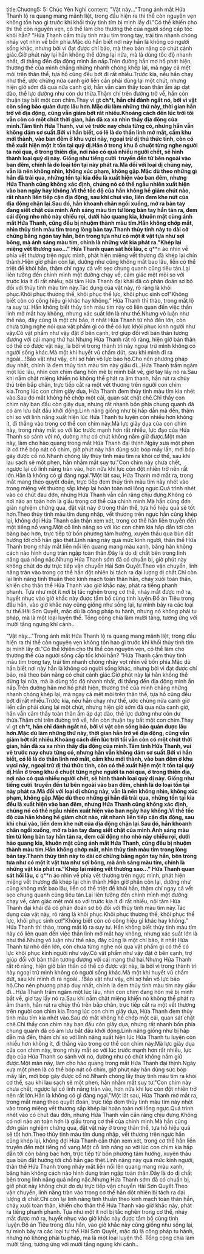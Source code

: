 title:Chương5: 5: Chúc Yên Nghỉ
content:
"Vật này..."Trong ánh mắt Hứa Thanh lộ ra quang mang mãnh liệt, trong đầu hiện ra thi thể còn nguyên vẹn không tổn hao gì trước khi khối thủy tinh tím bị mình lấy đi."Có thể khiến cho thi thể còn nguyên vẹn, có thể làm cho thương thế của người sống cấp tốc khỏi hẳn? "Hứa Thanh cầm thủy tinh màu tím trong tay, trái tim nhanh chóng nhảy vọt nhìn về bốn phía.Mặc dù hắn biết nơi này hẳn là không có người sống khác, nhưng bởi vì đạt được chí bảo, mà theo bản năng có chút cảnh giác.Giờ phút này lại hắn không thể dừng lại nữa, mà là dùng tốc độ nhanh nhất, đi thẳng đến địa động mình ẩn nấp.Trên đường hắn mơ hồ phát hiện, thương thế của mình chẳng những nhanh chóng khép lại, mà ngay cả mệt mỏi trên thân thể, tựa hồ cũng đều bớt đi rất nhiều.Trước kia, nếu hắn chạy như thế, ước chừng nửa canh giờ liền cần phải dùng lại một chút, nhưng hiện giờ sớm đã qua nửa canh giờ, hắn vẫn cảm thấy toàn thân ấm áp dạt dào, thể lực dường như còn dư thừa.Thậm chí trên đường trở về, hắn còn thuận tay bắt một con chim.Thay vì g**t ch*t, hắn chỉ đánh ngất nó, bởi vì vật còn sống bảo quản được lâu hơn.Mặc dù làm những thứ này, thời gian hắn trở về địa động, cũng vẫn giảm bớt rất nhiều.Khoảng cách đến lúc trời tối vẫn còn có một chút thời gian, hắn đã xa xa nhìn thấy địa động của mình.Tâm tình Hứa Thanh, vui vẻ trước nay chưa từng có, nhưng hắn vẫn không dám sơ suất.Bởi vì hắn biết, có lẽ là do thần linh mở mắt, cấm khu mới thành, vào ban đêm ở khu vựci này, ngoại trừ dị thú thức tỉnh, còn có thể xuất hiện một ít tồn tại quỷ dị.Hắn ở trong khu ổ chuột từng nghe người ta nói qua, ở trong thiên địa, nơi nào có quá nhiều người chết, sẽ hình thành loại quỷ dị này. Giống như tiếng cười  truyền đến từ bên ngoài vào ban đêm, chính là do loại tồn tại này phát ra.Mà đối với loại dị chủng này, vẫn là nên không nhìn, không xúc phạm, không gặp.Mặc dù theo những gì hắn đã trải qua, những tồn tại kia đều là xuất hiện vào ban đêm, nhưng Hứa Thanh cũng không xác định, chúng nó có thể ngẫu nhiên xuất hiện vào ban ngày hay không.Vì thế tốc độ của hắn không hề giảm chút nào, rất nhanh liền tiếp cận địa động, sau khi chui vào, liền đem khe nứt của địa động chặn lại.Sau đó, hắn khoanh chân ngồi xuống, mở ra bàn tay đang siết chặt của mình.Ánh sáng màu tím từ lòng bàn tay hắn tản ra, đem cái động nho nhỏ này chiếu rọi, dưới hào quang kia, khuôn mặt cùng ánh mắt Hứa Thanh, cũng đều bị nhuộm thành màu tím.Hắn không chớp mắt, nhìn thủy tinh màu tím trong lòng bàn tay.Thanh thủy tinh này to dài cỡ chừng bằng ngón tay hắn, bên trong tựa như có một ít vật tựa như sợi bông, mà ánh sáng màu tím, chính là những vật kia phát ra."Khép lại miệng vết thương sao..." Hứa Thanh quan sát hồi lâu, c** q**n áo nhìn về phía vết thương trên ngực mình, phát hiện miệng vết thương đã khép lại chín thành.Hiện giờ phần còn lại, dường như cũng không mất bao lâu, liền có thể triệt để khỏi hẳn, thậm chí ngay cả vết sẹo chung quanh cũng tiêu tán.Lại liên tưởng đến chính mình một đường chạy về, cảm giác mệt mỏi so với trước kia ít đi rất nhiều, nội tâm Hứa Thanh đại khái đã có phán đoán sơ bộ đối với thủy tinh màu tím này.Tác dụng của vật này, rõ ràng là khôi phục.Khôi phục thương thế, khôi phục thể lực, khôi phục sinh cơ!"Không biết còn có công hiệu gì khác hay không.” Hứa Thanh thì thào, trong mắt lộ ra suy tư. Hắn không biết thủy tinh màu tím này có liên quan đến việc thần linh mở mắt hay không, nhưng xác suất lớn là như thế.Nhưng vô luận như thế nào, đây cũng là một chí bảo, ít nhất Hứa Thanh từ nhỏ đến lớn, còn chưa từng nghe nói qua vật phẩm gì có thể có lực khôi phục kinh người như vậy.Có vật phẩm như vậy đặt ở bên cạnh, trợ giúp đối với bản thân tương đương với cái mạng thứ hai.Nhưng Hứa Thanh rất rõ ràng, hiện giờ bản thân có thể có được vật này, là bởi vì trong thành trì này ngoại trừ mình không có người sống khác.Mà một khi huyết vũ chấm dứt, sau khi mình đi ra ngoài...!Bảo vật như vậy, chỉ sợ hắn vô lực bảo hộ.Cho nên phương pháp duy nhất, chính là đem thủy tinh màu tím này giấu đi...Hứa Thanh trầm ngâm một lúc lâu, nhìn con chim đang hôn mê bị mình bắt về, giơ tay lấy nó ra.Sau khi nắm chặt miệng khiến nó không thể phát ra âm thanh, hắn rút ra chủy thủ trên bắp chân, trực tiếp cắt ra một vết thương trên người con chim kia.Trong lúc con chim giãy dụa, Hứa Thanh đem thủy tinh màu tím kia nhét vào.Sau đó mắt không hề chớp một cái, quan sát chặt chẽ.Chỉ thấy con chìm này ban đầu còn giãy dụa, nhưng rất nhanh bốn phía chung quanh đã có ám lưu bắt đầu khởi động.Linh năng giống như bị hấp dẫn mà đến, thậm chí so với linh năng xuất hiện lúc Hứa Thanh tu luyện còn nhiều hơn không ít, đi thẳng vào trong cơ thể con chim này.Mà lực giãy dụa của con chim này, trong nháy mắt so với lúc trước mạnh hơn rất nhiều, lực đạo của Hứa Thanh so sánh với nó, dường như có chút không nắm giữ được.Một màn này, làm cho hào quang trong mắt Hứa Thanh đại thịnh.Ngày xưa một phen là có thể bóp nát cổ chim, giờ phút này hắn dùng sức bóp mấy lần, mới bóp gãy được cổ nó.Nhanh chóng lấy thủy tinh màu tím ra khỏi cơ thể, sau khi lau sạch sẽ một phen, hắn nhắm mắt suy tư."Con chim này chưa chết, ngược lại có linh năng tràn vào, hơn nữa khí lực còn đột nhiên trở nên rất lớn.Hẳn là không có gì đáng ngại."Một lát sau, Hứa Thanh mở mắt ra, trong mắt mang theo quyết đoán, trực tiếp đem thủy tinh màu tím này nhét vào trong miệng vết thương sắp khép lại hoàn toàn nơi lồng ngực.Quá trình nhét vào có chút đau đớn, nhưng Hứa Thanh vẫn cắn răng chịu đựng.Không có nơi nào an toàn hơn là giấu trong cơ thể của chính mình.Mà hắn cũng đơn giản nghiệm chứng qua, đặt vật này ở trong thân thể, tựa hồ hiệu quả sẽ tốt hơn.Theo thủy tinh màu tím dung nhập, vết thương trên ngực hắn cũng khép lại, không đợi Hứa Thanh cẩn thận xem xét, trong cơ thể hắn liền truyền đến một tiếng nổ vang.Một cỗ linh năng so với lúc con chim kia hấp dẫn tới còn bàng bạc hơn, trực tiếp từ bốn phương tám hướng, xuyên thấu qua bùn đất hướng tới chỗ hắn gào thét.Linh năng này quá mức kinh người, thân thể Hứa Thanh trong nháy mắt liền nổi lên quang mang màu xanh, băng hàn không cách nào hình dung tràn ngập toàn thân.Đây là do dị chất bên trong linh năng quá nồng nặc.Nhưng Hứa Thanh sớm đã có chuẩn bị, giờ phút này không chút do dự trực tiếp vận chuyển Hải Sơn Quyết.Theo vận chuyển, linh năng tràn vào trong cơ thể hắn đột nhiên bị tách ra đại lượng dị chất.Chỉ còn lại linh năng tinh thuần theo kinh mạch toàn thân hắn, chảy xuôi toàn thân, khiến cho thân thể Hứa Thanh vào giờ khắc này, phát ra tiếng phanh phanh. Tựa như một ít nơi bị tắc nghẽn trong cơ thể, nháy mắt được mở ra, huyết nhục vào giờ khắc này được tẩm bổ cùng tinh luyện.Đồ án Tiêu trong đầu hắn, vào giờ khắc này cũng giống như sống lại, tự mình bày ra các loại tư thế.Hải Sơn Quyết, mặc dù là công pháp tu hành, nhưng nó không phải tu pháp, mà là một loại luyện thể. Tổng cộng chia làm mười tầng, tương ứng với mười tầng ngưng khí cảnh..

"Vật này..."Trong ánh mắt Hứa Thanh lộ ra quang mang mãnh liệt, trong đầu hiện ra thi thể còn nguyên vẹn không tổn hao gì trước khi khối thủy tinh tím bị mình lấy đi."Có thể khiến cho thi thể còn nguyên vẹn, có thể làm cho thương thế của người sống cấp tốc khỏi hẳn? "Hứa Thanh cầm thủy tinh màu tím trong tay, trái tim nhanh chóng nhảy vọt nhìn về bốn phía.Mặc dù hắn biết nơi này hẳn là không có người sống khác, nhưng bởi vì đạt được chí bảo, mà theo bản năng có chút cảnh giác.Giờ phút này lại hắn không thể dừng lại nữa, mà là dùng tốc độ nhanh nhất, đi thẳng đến địa động mình ẩn nấp.Trên đường hắn mơ hồ phát hiện, thương thế của mình chẳng những nhanh chóng khép lại, mà ngay cả mệt mỏi trên thân thể, tựa hồ cũng đều bớt đi rất nhiều.Trước kia, nếu hắn chạy như thế, ước chừng nửa canh giờ liền cần phải dùng lại một chút, nhưng hiện giờ sớm đã qua nửa canh giờ, hắn vẫn cảm thấy toàn thân ấm áp dạt dào, thể lực dường như còn dư thừa.Thậm chí trên đường trở về, hắn còn thuận tay bắt một con chim.Thay vì g**t ch*t, hắn chỉ đánh ngất nó, bởi vì vật còn sống bảo quản được lâu hơn.Mặc dù làm những thứ này, thời gian hắn trở về địa động, cũng vẫn giảm bớt rất nhiều.Khoảng cách đến lúc trời tối vẫn còn có một chút thời gian, hắn đã xa xa nhìn thấy địa động của mình.Tâm tình Hứa Thanh, vui vẻ trước nay chưa từng có, nhưng hắn vẫn không dám sơ suất.Bởi vì hắn biết, có lẽ là do thần linh mở mắt, cấm khu mới thành, vào ban đêm ở khu vựci này, ngoại trừ dị thú thức tỉnh, còn có thể xuất hiện một ít tồn tại quỷ dị.Hắn ở trong khu ổ chuột từng nghe người ta nói qua, ở trong thiên địa, nơi nào có quá nhiều người chết, sẽ hình thành loại quỷ dị này. Giống như tiếng cười  truyền đến từ bên ngoài vào ban đêm, chính là do loại tồn tại này phát ra.Mà đối với loại dị chủng này, vẫn là nên không nhìn, không xúc phạm, không gặp.Mặc dù theo những gì hắn đã trải qua, những tồn tại kia đều là xuất hiện vào ban đêm, nhưng Hứa Thanh cũng không xác định, chúng nó có thể ngẫu nhiên xuất hiện vào ban ngày hay không.Vì thế tốc độ của hắn không hề giảm chút nào, rất nhanh liền tiếp cận địa động, sau khi chui vào, liền đem khe nứt của địa động chặn lại.Sau đó, hắn khoanh chân ngồi xuống, mở ra bàn tay đang siết chặt của mình.Ánh sáng màu tím từ lòng bàn tay hắn tản ra, đem cái động nho nhỏ này chiếu rọi, dưới hào quang kia, khuôn mặt cùng ánh mắt Hứa Thanh, cũng đều bị nhuộm thành màu tím.Hắn không chớp mắt, nhìn thủy tinh màu tím trong lòng bàn tay.Thanh thủy tinh này to dài cỡ chừng bằng ngón tay hắn, bên trong tựa như có một ít vật tựa như sợi bông, mà ánh sáng màu tím, chính là những vật kia phát ra."Khép lại miệng vết thương sao..." Hứa Thanh quan sát hồi lâu, c** q**n áo nhìn về phía vết thương trên ngực mình, phát hiện miệng vết thương đã khép lại chín thành.Hiện giờ phần còn lại, dường như cũng không mất bao lâu, liền có thể triệt để khỏi hẳn, thậm chí ngay cả vết sẹo chung quanh cũng tiêu tán.Lại liên tưởng đến chính mình một đường chạy về, cảm giác mệt mỏi so với trước kia ít đi rất nhiều, nội tâm Hứa Thanh đại khái đã có phán đoán sơ bộ đối với thủy tinh màu tím này.Tác dụng của vật này, rõ ràng là khôi phục.Khôi phục thương thế, khôi phục thể lực, khôi phục sinh cơ!"Không biết còn có công hiệu gì khác hay không.” Hứa Thanh thì thào, trong mắt lộ ra suy tư. Hắn không biết thủy tinh màu tím này có liên quan đến việc thần linh mở mắt hay không, nhưng xác suất lớn là như thế.Nhưng vô luận như thế nào, đây cũng là một chí bảo, ít nhất Hứa Thanh từ nhỏ đến lớn, còn chưa từng nghe nói qua vật phẩm gì có thể có lực khôi phục kinh người như vậy.Có vật phẩm như vậy đặt ở bên cạnh, trợ giúp đối với bản thân tương đương với cái mạng thứ hai.Nhưng Hứa Thanh rất rõ ràng, hiện giờ bản thân có thể có được vật này, là bởi vì trong thành trì này ngoại trừ mình không có người sống khác.Mà một khi huyết vũ chấm dứt, sau khi mình đi ra ngoài...!Bảo vật như vậy, chỉ sợ hắn vô lực bảo hộ.Cho nên phương pháp duy nhất, chính là đem thủy tinh màu tím này giấu đi...Hứa Thanh trầm ngâm một lúc lâu, nhìn con chim đang hôn mê bị mình bắt về, giơ tay lấy nó ra.Sau khi nắm chặt miệng khiến nó không thể phát ra âm thanh, hắn rút ra chủy thủ trên bắp chân, trực tiếp cắt ra một vết thương trên người con chim kia.Trong lúc con chim giãy dụa, Hứa Thanh đem thủy tinh màu tím kia nhét vào.Sau đó mắt không hề chớp một cái, quan sát chặt chẽ.Chỉ thấy con chìm này ban đầu còn giãy dụa, nhưng rất nhanh bốn phía chung quanh đã có ám lưu bắt đầu khởi động.Linh năng giống như bị hấp dẫn mà đến, thậm chí so với linh năng xuất hiện lúc Hứa Thanh tu luyện còn nhiều hơn không ít, đi thẳng vào trong cơ thể con chim này.Mà lực giãy dụa của con chim này, trong nháy mắt so với lúc trước mạnh hơn rất nhiều, lực đạo của Hứa Thanh so sánh với nó, dường như có chút không nắm giữ được.Một màn này, làm cho hào quang trong mắt Hứa Thanh đại thịnh.Ngày xưa một phen là có thể bóp nát cổ chim, giờ phút này hắn dùng sức bóp mấy lần, mới bóp gãy được cổ nó.Nhanh chóng lấy thủy tinh màu tím ra khỏi cơ thể, sau khi lau sạch sẽ một phen, hắn nhắm mắt suy tư."Con chim này chưa chết, ngược lại có linh năng tràn vào, hơn nữa khí lực còn đột nhiên trở nên rất lớn.Hẳn là không có gì đáng ngại."Một lát sau, Hứa Thanh mở mắt ra, trong mắt mang theo quyết đoán, trực tiếp đem thủy tinh màu tím này nhét vào trong miệng vết thương sắp khép lại hoàn toàn nơi lồng ngực.Quá trình nhét vào có chút đau đớn, nhưng Hứa Thanh vẫn cắn răng chịu đựng.Không có nơi nào an toàn hơn là giấu trong cơ thể của chính mình.Mà hắn cũng đơn giản nghiệm chứng qua, đặt vật này ở trong thân thể, tựa hồ hiệu quả sẽ tốt hơn.Theo thủy tinh màu tím dung nhập, vết thương trên ngực hắn cũng khép lại, không đợi Hứa Thanh cẩn thận xem xét, trong cơ thể hắn liền truyền đến một tiếng nổ vang.Một cỗ linh năng so với lúc con chim kia hấp dẫn tới còn bàng bạc hơn, trực tiếp từ bốn phương tám hướng, xuyên thấu qua bùn đất hướng tới chỗ hắn gào thét.Linh năng này quá mức kinh người, thân thể Hứa Thanh trong nháy mắt liền nổi lên quang mang màu xanh, băng hàn không cách nào hình dung tràn ngập toàn thân.Đây là do dị chất bên trong linh năng quá nồng nặc.Nhưng Hứa Thanh sớm đã có chuẩn bị, giờ phút này không chút do dự trực tiếp vận chuyển Hải Sơn Quyết.Theo vận chuyển, linh năng tràn vào trong cơ thể hắn đột nhiên bị tách ra đại lượng dị chất.Chỉ còn lại linh năng tinh thuần theo kinh mạch toàn thân hắn, chảy xuôi toàn thân, khiến cho thân thể Hứa Thanh vào giờ khắc này, phát ra tiếng phanh phanh. Tựa như một ít nơi bị tắc nghẽn trong cơ thể, nháy mắt được mở ra, huyết nhục vào giờ khắc này được tẩm bổ cùng tinh luyện.Đồ án Tiêu trong đầu hắn, vào giờ khắc này cũng giống như sống lại, tự mình bày ra các loại tư thế.Hải Sơn Quyết, mặc dù là công pháp tu hành, nhưng nó không phải tu pháp, mà là một loại luyện thể. Tổng cộng chia làm mười tầng, tương ứng với mười tầng ngưng khí cảnh..